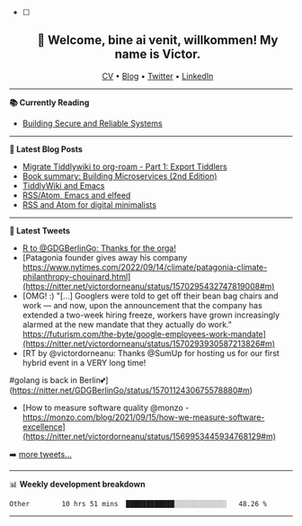   - [ ] <h2 align="center">👋 Welcome, bine ai venit, willkommen! My name is Victor. </h2>
                        <p align="center">
                        <a href="https://dornea.nu/cv">CV</a> •
                        <a href="https://blog.dornea.nu">Blog</a> •
                        <a href="https://twitter.com/victordorneanu">Twitter</a> •
                        <a href="https://www.linkedin.com/in/victor-dorneanu/">LinkedIn</a> 
                        </p>

  <!--
  **dorneanu/dorneanu** is a ✨ _special_ ✨ repository because its `README.md` (this file) appears on your GitHub profile.

  Here are some ideas to get you started:

  - 🔭 I’m currently working on ...
  - 🌱 I’m currently learning ...
  - 👯 I’m looking to collaborate on ...
  - 🤔 I’m looking for help with ...
  - 💬 Ask me about ...
  - 📫 How to reach me: ...
  - 😄 Pronouns: ...
  - ⚡ Fun fact: ...
  -->

  ---

  **📚 Currently Reading**

  - [Building Secure and Reliable Systems](https://www.goodreads.com/en/book/show/52362720-building-secure-and-reliable-systems)

  ---

  **📝 Latest Blog Posts**

  <!-- BLOG-POST-LIST:START -->
- [Migrate Tiddlywiki to org-roam - Part 1: Export Tiddlers](https://blog.dornea.nu/2022/09/03/migrate-tiddlywiki-to-org-roam-part-1-export-tiddlers/)
- [Book summary: Building Microservices &lpar;2nd Edition&rpar;](https://blog.dornea.nu/2022/08/10/book-summary-building-microservices-2nd-edition/)
- [TiddlyWiki and Emacs](https://blog.dornea.nu/2022/07/12/tiddlywiki-and-emacs/)
- [RSS/Atom, Emacs and elfeed](https://blog.dornea.nu/2022/06/29/rss/atom-emacs-and-elfeed/)
- [RSS and Atom for digital minimalists](https://blog.dornea.nu/2022/06/13/rss-and-atom-for-digital-minimalists/)
<!-- BLOG-POST-LIST:END -->

  ---

  **📱 Latest Tweets**

  <!-- TWITTER:START -->
- [R to @GDGBerlinGo: Thanks for the orga!](https://nitter.net/victordorneanu/status/1570308402638913538#m)
- [Patagonia founder gives away his company https://www.nytimes.com/2022/09/14/climate/patagonia-climate-philanthropy-chouinard.html](https://nitter.net/victordorneanu/status/1570295432747819008#m)
- [OMG! :&rpar; &quot;[...] Googlers were told to get off their bean bag chairs and work — and now, upon the announcement that the company has extended a two-week hiring freeze, workers have grown increasingly alarmed at the new mandate that they actually do work.&quot; https://futurism.com/the-byte/google-employees-work-mandate](https://nitter.net/victordorneanu/status/1570293930587213826#m)
- [RT by @victordorneanu: Thanks @SumUp for hosting us for our first hybrid event in a VERY long time! 

#golang is back in Berlin💕](https://nitter.net/GDGBerlinGo/status/1570112430675578880#m)
- [How to measure software quality @monzo - https://monzo.com/blog/2021/09/15/how-we-measure-software-excellence](https://nitter.net/victordorneanu/status/1569953445934768129#m)
<!-- TWITTER:END -->

  ➡️ [more tweets...](https://twitter.com/victordorneanu)

  ---

  📊 **Weekly development breakdown**

  <!--START_SECTION:waka-->

```text
Other        10 hrs 51 mins  ████████████░░░░░░░░░░░░░   48.26 %
```

<!--END_SECTION:waka-->

  ---
